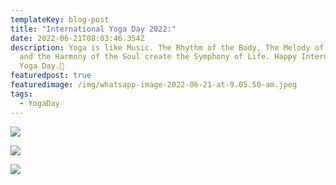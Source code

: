 ```yaml
---
templateKey: blog-post
title: "International Yoga Day 2022:"
date: 2022-06-21T08:03:46.354Z
description: Yoga is like Music. The Rhythm of the Body, The Melody of the Mind,
  and the Harmony of the Soul create the Symphony of Life. Happy International
  Yoga Day.🧘
featuredpost: true
featuredimage: /img/whatsapp-image-2022-06-21-at-9.05.50-am.jpeg
tags:
  - YogaDay
---
```

![](/img/whatsapp-image-2022-06-21-at-9.05.50-am.jpeg)

![](/img/screenshot-2022-06-21-at-1.26.20-pm.png)

![](/img/whatsapp-image-2022-06-21-at-6.32.52-am.jpeg)